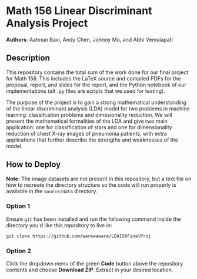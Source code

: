 # Math 156 Linear Discriminant Analysis Project

**Authors**: Aatmun Baxi, Andy Chen, Johnny Mo, and Abhi Vemulapati

## Description

This repository contains the total sum of the work done for our final project for Math 156. This includes the LaTeX source and compiled PDFs for the proposal, report, and slides for the report, and the Python notebook of our implementations (all `.py` files are scripts that we used for testing).

The purpose of the project is to gain a strong mathematical understanding of the linear discriminant analysis (LDA) model for two problems in machine learning: classifcation problems and dimesionality reduction. We will present the mathematical formalities of the LDA and give two main application: one for classification of stars and one for dimensionality reduction of chest X-ray images of pneumonia patients, with extra applications that further describe the strengths and weaknesses of the model.


## How to Deploy

**Note:** The image datasets are not present in this repository, but a text file on how to recreate the directory structure so the code will run properly is available in the `source/data` directory.

### Option 1

Ensure `git` has been installed and run the following command inside the directory you'd like this repository to live in:
```
git clone https://github.com/warewaware/LDA156FinalProj
```

### Option 2

Click the dropdown menu of the green **Code** button above the repository contents and choose **Download ZIP**. Extract in your desired location.
